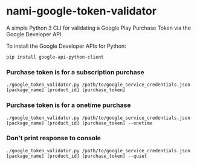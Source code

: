 # nami-google-token-validator

A simple Python 3 CLI for validating a Google Play Purchase Token via the Google Developer API.


To install the Google Developer APIs for Python:

```
pip install google-api-python-client
```

### Purchase token is for a subscription purchase


```
./google_token_validator.py /path/to/google_service_credentials.json [package_name] [product_id] [purchase_token]
```

### Purchase token is for a onetime purchase


```
./google_token_validator.py /path/to/google_service_credentials.json [package_name] [product_id] [purchase_token] --onetime
```

### Don't print response to console

```
./google_token_validator.py /path/to/google_service_credentials.json [package_name] [product_id] [purchase_token] --quiet
```
